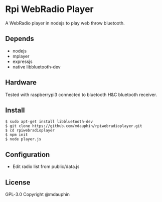# Rpi WebRadio Player

A WebRadio player in nodejs to play web throw bluetooth.

## Depends
- nodejs
- mplayer
- expressjs
- native libbluetooth-dev

## Hardware
Tested with raspberrypi3 connected to bluetooth H&C bluetooth receiver.

## Install
    $ sudo apt-get install libbluetooth-dev
    $ git clone https://github.com/mdauphin/rpiwebradioplayer.git
    $ cd rpiwebradioplayer
    $ npm init
    $ node player.js

## Configuration
 - Edit radio list from public/data.js

## License

GPL-3.0
Copyright @mdauphin
